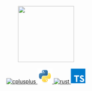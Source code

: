 <!---pfp--->
<p align="center"> <img src="https://user-images.githubusercontent.com/69401550/198866664-d84c7274-4e81-431e-8cce-c05fe1d5f2c5.jpg" width="150" height="150"/></p>
<!---icons--->
<p align="center">
  <a href="https://www.w3schools.com/cpp/" target="_blank" rel="noreferrer">                            <!---c++--->
    <img src="https://user-images.githubusercontent.com/69401550/181756451-f8e1ca46-c13f-4f77-91d6-6b66e1a4feea.png" alt="cplusplus" width="40" height="40"/>
  </a>
  <a href="https://www.python.org" target="_blank" rel="noreferrer">                                    <!---python--->
    <img src="https://raw.githubusercontent.com/devicons/devicon/master/icons/python/python-original.svg" alt="python" width="40" height="40"/>
  </a>
  <a href="https://www.rust-lang.org" target="_blank" rel="noreferrer">                                 <!---rust--->
    <img src="https://user-images.githubusercontent.com/69401550/198866820-fd25fa94-73be-415e-9326-78fff2c9e014.png" alt="rust" width="40" height="40"/>
  </a>
    <a href="https://www.typescriptlang.org/" target="_blank" rel="noreferrer">                         <!---typescript--->
      <img src="https://raw.githubusercontent.com/devicons/devicon/master/icons/typescript/typescript-original.svg" alt="typescript" width="40" height="40"/>
  </a>
</p>




